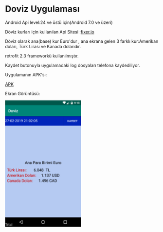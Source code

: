 # Doviz Uygulaması

Android Api level:24 ve üstü için(Android 7.0 ve üzeri)

Döviz kurları için kullanılan Api Sitesi :[fixer.io]( https://fixer.io/)

Döviz olarak ana(base) kur Euro'dur , ana ekrana gelen 3 farklı kur:Amerikan doları, Türk Lirası ve Kanada dolarıdır.

retrofit 2.3 frameworkü kullanılmıştır.

Kaydet butonuyla uygulamadaki log dosyaları telefona kaydediliyor.

Uygulamanın APK'sı:

[APK](https://github.com/UtkuGlsvn/Doviz/blob/eb491f49c7f8a953921e84af6a3db837ccf42de6/app/release/app-release.apk)

Ekran Görüntüsü:

![alt text](https://github.com/UtkuGlsvn/Doviz/blob/master/Screenshot.png "Screenshot")
